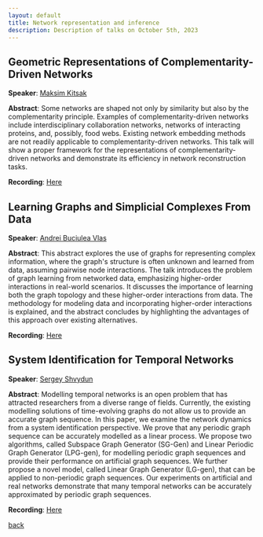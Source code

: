 ```yaml
---
layout: default
title: Network representation and inference
description: Description of talks on October 5th, 2023
---
```


## Geometric Representations of Complementarity-Driven Networks

**Speaker**: [Maksim Kitsak](https://www.maksimkitsak.com/)

**Abstract**: Some networks are shaped not only by similarity but also by the complementarity principle.  Examples of complementarity-driven networks include interdisciplinary collaboration networks, networks of interacting proteins, and, possibly, food webs. Existing network embedding methods are not readily applicable to complementarity-driven networks. This talk will show a proper framework for the representations of complementarity-driven networks and demonstrate its efficiency in network reconstruction tasks.

**Recording**: [Here](https://www.youtube.com/watch?v=18HG0KE6YrQ&ab_channel=Elvinisufi)



## Learning Graphs and Simplicial Complexes From Data


**Speaker**: [Andrei Buciulea Vlas](https://scholar.google.com/citations?user=66U0mA0AAAAJ)

**Abstract**: This abstract explores the use of graphs for representing complex information, where the graph's structure is often unknown and learned from data, assuming pairwise node interactions. The talk introduces the problem of graph learning from networked data, emphasizing higher-order interactions in real-world scenarios. It discusses the importance of learning both the graph topology and these higher-order interactions from data. The methodology for modeling data and incorporating higher-order interactions is explained, and the abstract concludes by highlighting the advantages of this approach over existing alternatives.

**Recording**: [Here](https://www.youtube.com/watch?v=VwD0u1zBYxo&ab_channel=Elvinisufi)



## System Identification for Temporal Networks


**Speaker**: [Sergey Shvydun](https://www.nas.ewi.tudelft.nl/index.php/sergey-shvydun)

**Abstract**: Modelling temporal networks is an open problem that has attracted researchers from a diverse range of fields. Currently, the existing modelling solutions of time-evolving graphs do not allow us to provide an accurate graph sequence. In this paper, we examine the network dynamics from a system identification perspective. We prove that any periodic graph sequence can be accurately modelled as a linear process. We propose two algorithms, called Subspace Graph Generator (SG-Gen) and Linear Periodic Graph Generator (LPG-gen), for modelling periodic graph sequences and provide their performance on artificial graph sequences.  We further propose a novel model, called Linear Graph Generator (LG-gen), that can be applied to non-periodic graph sequences. Our experiments on artificial and real networks demonstrate that many temporal networks can be accurately approximated by periodic graph sequences.



**Recording**: [Here](https://www.youtube.com/watch?v=Cj6y-D43ybQ&ab_channel=Elvinisufi)





[back](../)
